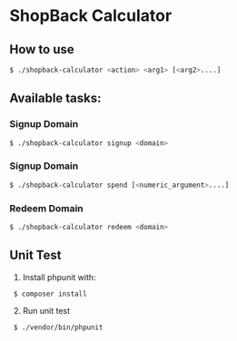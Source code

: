 # ShopBack Calculator

## How to use

```bash
$ ./shopback-calculator <action> <arg1> [<arg2>....]
```
## Available tasks:
### Signup Domain
```bash
$ ./shopback-calculator signup <domain>
```
### Signup Domain
```bash
$ ./shopback-calculator spend [<numeric_argument>....]
```
### Redeem Domain
```bash
$ ./shopback-calculator redeem <domain>
```
## Unit Test

1. Install phpunit with:

```bash
 $ composer install
 ```
2. Run unit test
```bash
 $ ./vendor/bin/phpunit
```
